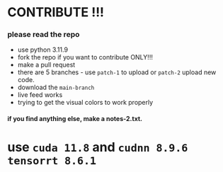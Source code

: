 # CONTRIBUTE !!!

### please read the repo

- use python 3.11.9
- fork the repo if you want to contribute ONLY!!!
- make a pull request
- there are 5 branches - use `patch-1` to upload or `patch-2` upload new code. 
- download the `main-branch`
- live feed works 
- trying to get the visual colors to work properly 

#### if you find anything else, make a notes-2.txt.


# use `cuda 11.8` and `cudnn 8.9.6` `tensorrt 8.6.1`

